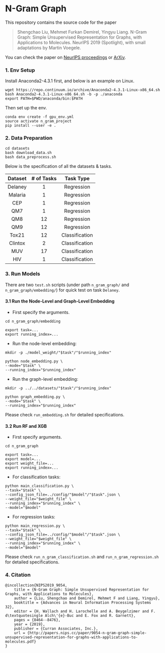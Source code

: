 # N-Gram Graph

This repository contains the source code for the paper
> Shengchao Liu, Mehmet Furkan Demirel, Yingyu Liang. N-Gram Graph: Simple Unsupervised Representation for Graphs, with Applications to Molecules. NeurIPS 2019 (Spotlight), with small adaptations by Martin Voegele.

You can check the paper on  [NeurIPS proceedings](https://papers.nips.cc/paper/9054-n-gram-graph-simple-unsupervised-representation-for-graphs-with-applications-to-molecules) or [ArXiv](https://arxiv.org/abs/1806.09206).

### 1. Env Setup
Install Anaconda2-4.3.1 first, and below is an example on Linux.
```
wget https://repo.continuum.io/archive/Anaconda2-4.3.1-Linux-x86_64.sh
bash Anaconda2-4.3.1-Linux-x86_64.sh -b -p ./anaconda
export PATH=$PWD/anaconda/bin:$PATH
```

Then set up the env.
```
conda env create -f gpu_env.yml
source activate n_gram_project
pip install --user -e .
```

### 2. Data Preparation
```
cd datasets
bash download_data.sh
bash data_preprocess.sh
```

Below is the specification of all the datasets & tasks.

| Dataset | # of Tasks | Task Type |
| :---: | :---: | :---: |
| Delaney | 1 | Regression |
| Malaria | 1 | Regression |
| CEP | 1 | Regression |
| QM7 | 1 | Regression |
| QM8 | 12 | Regression |
| QM9 | 12 | Regression |
| Tox21 | 12 | Classification |
| Clintox | 2 | Classification |
| MUV | 17 | Classification |
| HIV | 1 | Classification |

### 3. Run Models

There are two `test.sh` scripts (under path `n_gram_graph/` and `n_gram_graph/embedding/`) for quick test on task `Delaney`.

#### 3.1 Run the Node-Level and Graph-Level Embedding

+ First specify the arguments.
```
cd n_gram_graph/embedding

export task=...
export running_index=...
```

+ Run the node-level embedding:
```
mkdir -p ./model_weight/"$task"/"$running_index"

python node_embedding.py \
--mode="$task" \
--running_index="$running_index"
```

+ Run the graph-level embedding:
```
mkdir -p ../../datasets/"$task"/"$running_index"

python graph_embedding.py \
--mode="$task" \
--running_index="$running_index"
```

Please check `run_embedding.sh` for detailed specifications.

#### 3.2 Run RF and XGB

+ First specify arguments.
```
cd n_gram_graph

export task=...
export model=...
export weight_file=...
export running_index=...
```

+ For classification tasks:
```
python main_classification.py \
--task="$task" \
--config_json_file=../config/"$model"/"$task".json \
--weight_file="$weight_file" \
--running_index="$running_index" \
--model="$model" 
```

+ For regression tasks:
```
python main_regression.py \
--task="$task" \
--config_json_file=../config/"$model"/"$task".json \
--weight_file="$weight_file" \
--running_index="$running_index" \
--model="$model" 
```

Please check `run_n_gram_classification.sh` and `run_n_gram_regression.sh` for detailed specifications.

### 4. Citation

```
@incollection{NIPS2019_9054,
    title = {N-Gram Graph: Simple Unsupervised Representation for Graphs, with Applications to Molecules},
    author = {Liu, Shengchao and Demirel, Mehmet F and Liang, Yingyu},
    booktitle = {Advances in Neural Information Processing Systems 32},
    editor = {H. Wallach and H. Larochelle and A. Beygelzimer and F. d\textquotesingle Alch\'{e}-Buc and E. Fox and R. Garnett},
    pages = {8464--8476},
    year = {2019},
    publisher = {Curran Associates, Inc.},
    url = {http://papers.nips.cc/paper/9054-n-gram-graph-simple-unsupervised-representation-for-graphs-with-applications-to-molecules.pdf}
}

```
